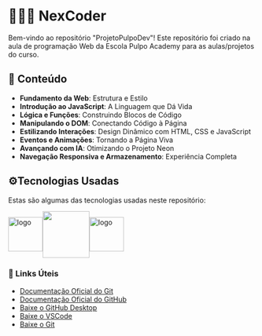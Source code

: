 # 👩🏽‍💻 NexCoder 

Bem-vindo ao repositório "ProjetoPulpoDev"! Este repositório foi criado na aula de programação Web da Escola Pulpo Academy para as aulas/projetos do curso.

## 📖 Conteúdo

- **Fundamento da Web**: Estrutura e Estilo
- **Introdução ao JavaScript**: A Linguagem que Dá Vida
- **Lógica e Funções**: Construindo Blocos de Código
- **Manipulando o DOM**: Conectando Código à Página
- **Estilizando Interações**: Design Dinâmico com HTML, CSS e JavaScript
- **Eventos e Animações**: Tornando a Página Viva
- **Avançando com IA**: Otimizando o Projeto Neon
- **Navegação Responsiva e Armazenamento**: Experiência Completa

## ⚙️Tecnologias Usadas

Estas são algumas das tecnologias usadas neste repositório:

<div style="display: flex; align-items: center;">
  <img align="center" src="https://user-images.githubusercontent.com/43351342/230731986-c687b16d-2cb6-4b04-bae5-bb56cdb85114.png" alt="logo" width="70">
  <img align="center" src="https://user-images.githubusercontent.com/43351342/230732233-862750e7-d19d-4ee5-99cd-1a9dcc6006ab.png" width="95">
  <img align="center" src="https://github.com/SteffaneCastro/nlw-spacetime/assets/43351342/baf2bae9-6f47-4387-bdc5-7c78ed250420" alt="logo" width="70">
</div>

### 🔗 Links Úteis
- [Documentação Oficial do Git](https://git-scm.com/docs/git/pt_BR)
- [Documentação Oficial do GitHub](https://docs.github.com/pt)
- [Baixe o GitHub Desktop](https://desktop.github.com/download/)
- [Baixe o VSCode](https://code.visualstudio.com/)
- [Baixe o Git](https://git-scm.com/downloads)
